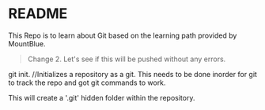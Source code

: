 # README
This Repo is to learn about Git based on the learning path provided by MountBlue.

> Change 2. Let's see if this will be pushed without any errors.

git init. //Initializes a repository as a git. This needs to be done inorder for git to track the repo and got git commands to work. 

This will create a '.git' hidden folder within the repository.

